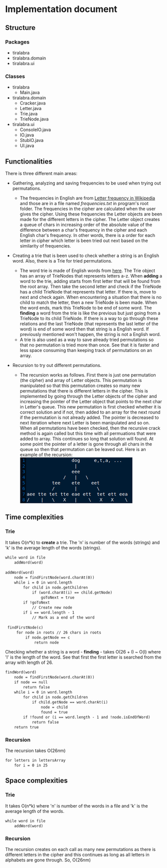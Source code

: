 # Implementation document

## Structure

### Packages
- tiralabra
- tiralabra.domain
- tiralabra.ui

### Classes
- tiralabra
  - Main.java
- tiralabra.domain
  - Cracker.java
  - Letter.java
  - Trie.java
  - TrieNode.java
- tiralabra.ui
  - ConsoleIO.java
  - IO.java
  - StubIO.java
  - UI.java


## Functionalities

There is three different main areas:

- Gathering, analyzing and saving frequencies to be used when trying out permutations.

    - The frequencies in English are from [Letter frequency in Wikipedia](https://en.wikipedia.org/wiki/Letter_frequency) and those are in a file named _frequencies.txt_ in program's root folder. The frequencies in the cipher are calculated when the user gives the cipher. Using these frequencies the Letter objects are been made for the different letters in the cipher. The Letter object creates a queue of chars in increasing order of the absolute value of the difference between a char's frequency in the cipher and each English char's frequency. In other words, there is a order for each letter in cipher which letter is been tried out next based on the similarity of frequencies.

- Creating a trie that is been used to check whether a string is an English word. Also, there is a Trie for tried permutations.

    -  The word trie is made of English words from [here](http://www.mieliestronk.com/corncob_lowercase.txt). The Trie object has an array of TrieNodes that represents letters a-z. When __adding__ a word to the trie, adding starts from first letter that will be found from the root array. Then take the second letter and check if the TrieNode has a child TrieNode that represents that letter. If there is, move to next and check again. When encountering a situation that there is no child to match the letter, then a new TrieNode is been made. When the word ends, mark this TrieNode to be end of some word. The __finding__ a word from the trie is like the previous but just going from a TrieNode to its child TrieNode. If there is a way to go through these relations and the last TrieNode (that represents the last letter of the word) is end of some word then that string is a English word. If previously mentioned won't happen, the string is not a English word.
    -  A trie is also used as a way to save already tried permutations so that no permutation is tried more than once. See that it is faster and less space consuming than keeping track of permutations on an array.

- Recursion to try out different permutations.

    - The recursion works as follows. First there is just one permutation (the cipher) and array of Letter objects. This permutation is manipulated so that this permutation creates so many new permutations that there is different letters in the cipher. This is implemented by going through the Letter objects of the cipher and increasing the pointer of the Letter object that points to the next char in Letter's queue. This new permutation is first checked whether it is correct solution and if not, then added to an array for the next round if the permutation is not already added. The pointer is decreased to next iteration where next Letter is been manipulated and so on. When all permutations have been checked, then the recursive crack method is again called but this time with all permuations that were added to array. This continues so long that solution will found. At some point the pointer of a letter is gone through all chars in the queue so then that permutation can be leaved out. Here is an example of the recursion: ![Picture of example of recursion](https://github.com/matiastamsi/tiralabra/blob/main/documentation/example_recursion.png)

## Time complexities

### Trie

It takes O(n*k) to __create__ a trie. The 'n' is number of the words (strings) and 'k' is the average length of the words (strings).

    while word in file
        addWord(word)
        
    addWord(word)
        node = findFirstNode(word.charAt(0))
        while i = 0 in word.length
            for child in node.getChildren
                if (word.charAt(i) == child.getNode)
                    goToNext = true
            if !goToNext
                // Create new node
            if i == word.length - 1
                // Mark as a end of the word
                  
     findFirstNode(c)
         for node in roots // 26 chars in roots
             if node.getNode == c
                 return node

Checking whether a string is a word - __finding__ - takes O(26 + l) ~ O(l) where 'l' is the length of the word. See that first the first letter is searched from the array with length of 26.

    findWord(word)
        node = findFirstNode(word.charAt(0))
        if node == null
            return false
        while i = 0 in word.length
            for child in node.getChildren
                if child.getNode == word.charAt(i)
                    node = child
                    found = true
            if !found or (i == word.length - 1 and !node.isEndOfWord)
                return false
        return true

### Recursion

The recursion takes O(26*n*m) 

    for letters in lettersArray
        for i = 0 in 25
            

## Space complexities

### Trie

It takes O(n*k) where 'n' is number of the words in a file and 'k' is the average length of the words.

    while word in file
        addWord(word)

### Recursion

The recursion creates on each call as many new permutations as there is different letters in the cipher and this continues as long as all letters in alphabets are gone through. So, O(26*n*m)
